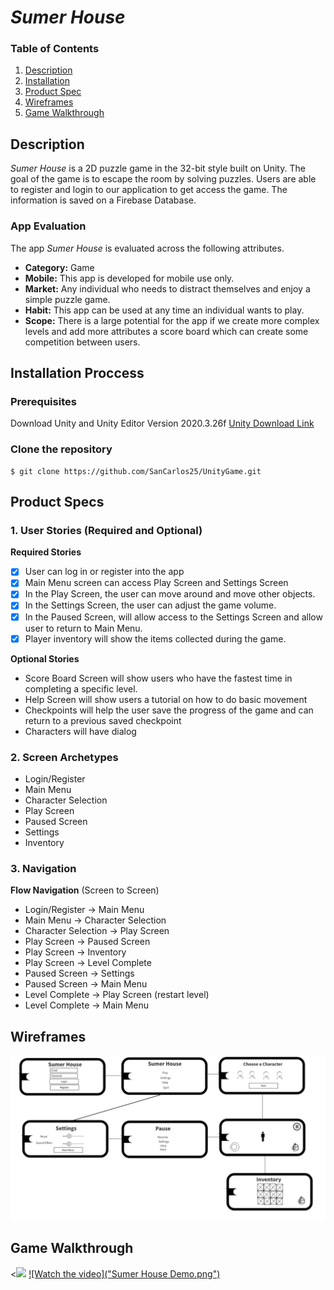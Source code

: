 # *Sumer House*

### Table of Contents
1. [Description](#Description)
2. [Installation](#Installation-Proccess) 
3. [Product Spec](#Product-Specs)
4. [Wireframes](#Wireframes)
5. [Game Walkthrough](#Game-Walkthrough)
  

## Description 

*Sumer House* is a 2D puzzle game in the 32-bit style built on Unity. The goal of the game is to escape the room by solving puzzles. Users are able to register and login to our application to get access the game. The information is saved on a Firebase Database. 


### App Evaluation
The app *Sumer House* is evaluated across the following attributes.

- **Category:** Game
- **Mobile:** This app is developed for mobile use only. 
- **Market:** Any individual who needs to distract themselves and enjoy a simple puzzle game. 
- **Habit:** This app can be used at any time an individual wants to play. 
- **Scope:** There is a large potential for the app if we create more complex levels and add more attributes a score board which can create some competition between users. 

## Installation Proccess 

### Prerequisites 
Download Unity and Unity Editor Version 2020.3.26f [Unity Download Link](https://unity3d.com/get-unity/download/archive)

### Clone the repository
~~~
$ git clone https://github.com/SanCarlos25/UnityGame.git
~~~

## Product Specs 

### 1. User Stories (Required and Optional)
**Required Stories**
- [x]  User can log in or register into the app 
- [x]  Main Menu screen can access Play Screen and Settings Screen 
- [x]  In the Play Screen, the user can move around and move other objects.
- [x]  In the Settings Screen, the user can adjust the game volume. 
- [x]  In the Paused Screen, will allow access to the Settings Screen and allow user to return to Main Menu.  
- [x]  Player inventory will show the items collected during the game. 
 
**Optional Stories**

* Score Board Screen will show users who have the fastest time in completing a specific level.
* Help Screen will show users a tutorial on how to do basic movement 
* Checkpoints will help the user save the progress of the game and can return to a previous saved checkpoint 
* Characters will have dialog 

### 2. Screen Archetypes
* Login/Register 
* Main Menu
* Character Selection 
* Play Screen 
* Paused Screen 
* Settings 
* Inventory 

### 3. Navigation
**Flow Navigation** (Screen to Screen) 

* Login/Register -> Main Menu
* Main Menu -> Character Selection 
* Character Selection -> Play Screen 
* Play Screen -> Paused Screen 
* Play Screen -> Inventory 
* Play Screen -> Level Complete
* Paused Screen -> Settings
* Paused Screen -> Main Menu 
* Level Complete -> Play Screen (restart level)
* Level Complete -> Main Menu

## Wireframes 
<img src="SumerHouseWireframes.png" width=600>

## Game Walkthrough
<<img src= "SumerHouseWalkthrough.gif" >
[![Watch the video]("Sumer House Demo.png")](https://www.youtube.com/watch?v=bV6PEXOHkVc)






